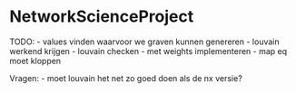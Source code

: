 # NetworkScienceProject
TODO: 
    - values vinden waarvoor we graven kunnen genereren
    - louvain werkend krijgen
    - louvain checken
    - met weights implementeren
    - map eq moet kloppen

Vragen:
    - moet louvain het net zo goed doen als de nx versie?
